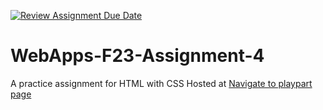 [![Review Assignment Due Date](https://classroom.github.com/assets/deadline-readme-button-24ddc0f5d75046c5622901739e7c5dd533143b0c8e959d652212380cedb1ea36.svg)](https://classroom.github.com/a/4tKarLeg)
# WebApps-F23-Assignment-4
A practice assignment for HTML with CSS
Hosted at [Navigate to playpart page](https://44-563-webapps-f23.github.io/44563-webapps-f23-assignment4-Manideep4444/playpart.html/)
